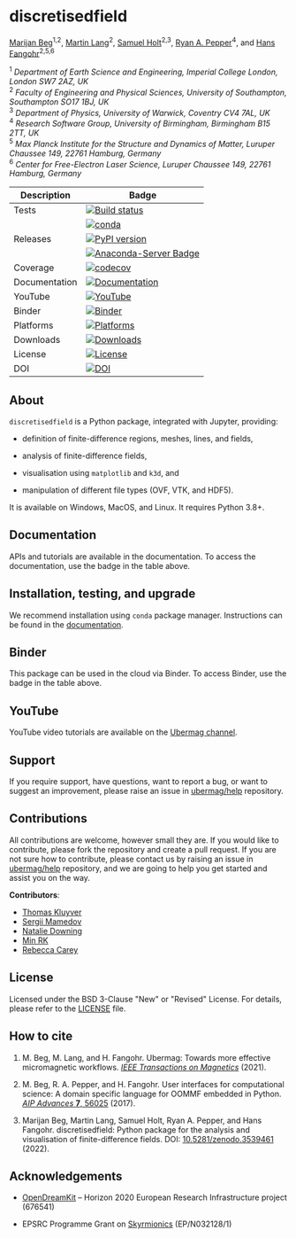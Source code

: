 # discretisedfield

[Marijan Beg](https://github.com/marijanbeg)<sup>1,2</sup>, [Martin Lang](https://github.com/lang-m)<sup>2</sup>, [Samuel Holt](https://github.com/samjrholt)<sup>2,3</sup>, [Ryan A. Pepper](https://github.com/rpep)<sup>4</sup>, and [Hans Fangohr](https://github.com/fangohr)<sup>2,5,6</sup>

<sup>1</sup> *Department of Earth Science and Engineering, Imperial College London, London SW7 2AZ, UK*  
<sup>2</sup> *Faculty of Engineering and Physical Sciences, University of Southampton, Southampton SO17 1BJ, UK*  
<sup>3</sup> *Department of Physics, University of Warwick, Coventry CV4 7AL, UK*  
<sup>4</sup> *Research Software Group, University of Birmingham, Birmingham B15 2TT, UK*  
<sup>5</sup> *Max Planck Institute for the Structure and Dynamics of Matter, Luruper Chaussee 149, 22761 Hamburg, Germany*  
<sup>6</sup> *Center for Free-Electron Laser Science, Luruper Chaussee 149, 22761 Hamburg, Germany*  


| Description | Badge |
| --- | --- |
| Tests | [![Build status](https://github.com/ubermag/discretisedfield/workflows/workflow/badge.svg)](https://github.com/ubermag/discretisedfield/actions?query=workflow%3Aworkflow) |
|       | [![conda](https://github.com/ubermag/discretisedfield/workflows/conda/badge.svg)](https://github.com/ubermag/discretisedfield/actions?query=workflow%3Aconda) |
| Releases | [![PyPI version](https://badge.fury.io/py/discretisedfield.svg)](https://badge.fury.io/py/discretisedfield) |
|          | [![Anaconda-Server Badge](https://anaconda.org/conda-forge/discretisedfield/badges/version.svg)](https://anaconda.org/conda-forge/discretisedfield) |
| Coverage | [![codecov](https://codecov.io/gh/ubermag/discretisedfield/branch/master/graph/badge.svg?token=hcK4fofmrL)](https://codecov.io/gh/ubermag/discretisedfield) |
| Documentation | [![Documentation](https://img.shields.io/badge/Docs-ubermag.github.io-blue)](https://ubermag.github.io/documentation/discretisedfield.html) |
| YouTube | [![YouTube](https://img.shields.io/badge/YouTube-ubermag-blue)](https://www.youtube.com/channel/UC7MSqVQSMFV42R1jAYmKGLg) |
| Binder | [![Binder](https://mybinder.org/badge_logo.svg)](https://mybinder.org/v2/gh/ubermag/discretisedfield/stable?urlpath=lab/tree/docs/index.ipynb) |
| Platforms | [![Platforms](https://anaconda.org/conda-forge/discretisedfield/badges/platforms.svg)](https://anaconda.org/conda-forge/discretisedfield) |
| Downloads | [![Downloads](https://anaconda.org/conda-forge/discretisedfield/badges/downloads.svg)](https://anaconda.org/conda-forge/discretisedfield) |
| License | [![License](https://img.shields.io/badge/License-BSD%203--Clause-blue.svg)](https://opensource.org/licenses/BSD-3-Clause) |
| DOI | [![DOI](https://zenodo.org/badge/67028400.svg)](https://zenodo.org/badge/latestdoi/67028400) |

## About

`discretisedfield` is a Python package, integrated with Jupyter, providing:

- definition of finite-difference regions, meshes, lines, and fields,

- analysis of finite-difference fields,

- visualisation using `matplotlib` and `k3d`, and

- manipulation of different file types (OVF, VTK, and HDF5).



It is available on Windows, MacOS, and Linux. It requires Python 3.8+.

## Documentation

APIs and tutorials are available in the documentation. To access the documentation, use the badge in the table above.

## Installation, testing, and upgrade

We recommend installation using `conda` package manager. Instructions can be found in the [documentation](https://ubermag.github.io/installation.html).

## Binder

This package can be used in the cloud via Binder. To access Binder, use the badge in the table above.

## YouTube

YouTube video tutorials are available on the [Ubermag channel](https://www.youtube.com/channel/UC7MSqVQSMFV42R1jAYmKGLg).

## Support

If you require support, have questions, want to report a bug, or want to suggest an improvement, please raise an issue in [ubermag/help](https://github.com/ubermag/help) repository.

## Contributions

All contributions are welcome, however small they are. If you would like to contribute, please fork the repository and create a pull request. If you are not sure how to contribute, please contact us by raising an issue in [ubermag/help](https://github.com/ubermag/help) repository, and we are going to help you get started and assist you on the way.

**Contributors**:

- [Thomas Kluyver](https://github.com/takluyver)
- [Sergii Mamedov](https://github.com/sergii-mamedov)
- [Natalie Downing](https://github.com/gamdow)
- [Min RK](https://github.com/minrk)
- [Rebecca Carey](https://github.com/rlc2v07)

## License

Licensed under the BSD 3-Clause "New" or "Revised" License. For details, please refer to the [LICENSE](LICENSE) file.

## How to cite

1. M. Beg, M. Lang, and H. Fangohr. Ubermag: Towards more effective micromagnetic workflows. [*IEEE Transactions on Magnetics*](https://doi.org/10.1109/TMAG.2021.3078896) (2021).

2. M. Beg, R. A. Pepper, and H. Fangohr. User interfaces for computational science: A domain specific language for OOMMF embedded in Python. [*AIP Advances* **7**, 56025](http://aip.scitation.org/doi/10.1063/1.4977225) (2017).

3. Marijan Beg, Martin Lang, Samuel Holt, Ryan A. Pepper, and Hans Fangohr. discretisedfield: Python package for the analysis and visualisation of finite-difference fields. DOI: [10.5281/zenodo.3539461](http://doi.org/10.5281/zenodo.3539461) (2022).

## Acknowledgements

- [OpenDreamKit](http://opendreamkit.org/) – Horizon 2020 European Research Infrastructure project (676541)

- EPSRC Programme Grant on [Skyrmionics](http://www.skyrmions.ac.uk) (EP/N032128/1)
